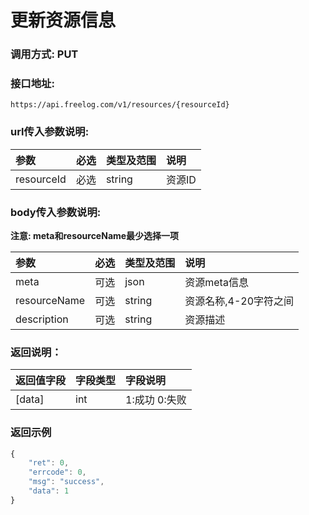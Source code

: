 # 更新资源信息


### 调用方式: PUT

### 接口地址:

```
https://api.freelog.com/v1/resources/{resourceId}
```

### url传入参数说明:
| 参数 | 必选 | 类型及范围 | 说明 |
| :--- | :--- | :--- | :--- |
|resourceId|必选|string|资源ID


### body传入参数说明:

**注意: meta和resourceName最少选择一项**

| 参数 | 必选 | 类型及范围 | 说明 |
| :--- | :--- | :--- | :--- |
|meta|可选|json|资源meta信息
|resourceName|可选|string|资源名称,4-20字符之间
|description|可选|string|资源描述|


### 返回说明：

| 返回值字段 | 字段类型 | 字段说明 |
| :--- | :--- | :--- |
| [data] | int | 1:成功 0:失败 |

### 返回示例

```js
{
    "ret": 0,
    "errcode": 0,
    "msg": "success",
    "data": 1
}
```

